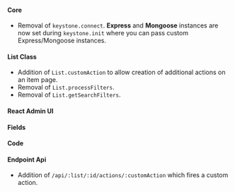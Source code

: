 
#### Core
* Removal of `keystone.connect`.  <strong>Express</strong> and <strong> Mongoose</strong> instances are now set during `keystone.init` where you can pass custom Express/Mongoose instances.  

#### List Class
* Addition of `List.customAction` to allow creation of additional actions on an item page.
* Removal of `List.processFilters`.
* Removal of `List.getSearchFilters`.

#### React Admin UI

#### Fields


#### Code

#### Endpoint Api
* Addition of `/api/:list/:id/actions/:customAction` which fires a custom action.

